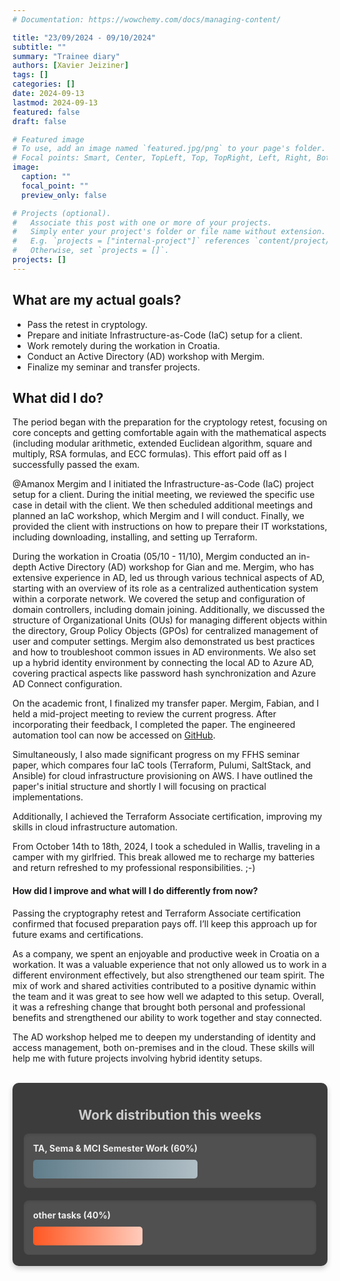 ```yaml
---
# Documentation: https://wowchemy.com/docs/managing-content/

title: "23/09/2024 - 09/10/2024"
subtitle: ""
summary: "Trainee diary"
authors: [Xavier Jeiziner]
tags: []
categories: []
date: 2024-09-13
lastmod: 2024-09-13
featured: false
draft: false

# Featured image
# To use, add an image named `featured.jpg/png` to your page's folder.
# Focal points: Smart, Center, TopLeft, Top, TopRight, Left, Right, BottomLeft, Bottom, BottomRight.
image:
  caption: ""
  focal_point: ""
  preview_only: false

# Projects (optional).
#   Associate this post with one or more of your projects.
#   Simply enter your project's folder or file name without extension.
#   E.g. `projects = ["internal-project"]` references `content/project/deep-learning/index.md`.
#   Otherwise, set `projects = []`.
projects: []
---
```


## What are my actual goals?

- Pass the retest in cryptology.
- Prepare and initiate Infrastructure-as-Code (IaC) setup for a client.
- Work remotely during the workation in Croatia.
- Conduct an Active Directory (AD) workshop with Mergim.
- Finalize my seminar and transfer projects.

## What did I do?

The period began with the preparation for the cryptology retest, focusing on core concepts and getting comfortable again with the mathematical aspects (including modular arithmetic, extended Euclidean algorithm, square and multiply, RSA formulas, and ECC formulas). This effort paid off as I successfully passed the exam.

@Amanox Mergim and I initiated the Infrastructure-as-Code (IaC) project setup for a client. During the initial meeting, we reviewed the specific use case in detail with the client. We then scheduled additional meetings and planned an IaC workshop, which Mergim and I will conduct. Finally, we provided the client with instructions on how to prepare their IT workstations, including downloading, installing, and setting up Terraform.

During the workation in Croatia (05/10 - 11/10), Mergim conducted an in-depth Active Directory (AD) workshop for Gian and me. Mergim, who has extensive experience in AD, led us through various technical aspects of AD, starting with an overview of its role as a centralized authentication system within a corporate network. We covered the setup and configuration of domain controllers, including domain joining. Additionally, we discussed the structure of Organizational Units (OUs) for managing different objects within the directory, Group Policy Objects (GPOs) for centralized management of user and computer settings. Mergim also demonstrated us best practices and how to troubleshoot common issues in AD environments. We also set up a hybrid identity environment by connecting the local AD to Azure AD, covering practical aspects like password hash synchronization and Azure AD Connect configuration.

On the academic front, I finalized my transfer paper. Mergim, Fabian, and I held a mid-project meeting to review the current progress. After incorporating their feedback, I completed the paper. The engineered automation tool can now be accessed on [GitHub](https://github.com/jexnator/wordpress-bitnami-lightsail-patch-migrate-update).

Simultaneously, I also made significant progress on my FFHS seminar paper, which compares four IaC tools (Terraform, Pulumi, SaltStack, and Ansible) for cloud infrastructure provisioning on AWS. I have outlined the paper's initial structure and shortly I will focusing on practical implementations.

Additionally, I achieved the Terraform Associate certification, improving my skills in cloud infrastructure automation.

From October 14th to 18th, 2024, I took a scheduled in Wallis, traveling in a camper with my girlfried. This break allowed me to recharge my batteries and return refreshed to my professional responsibilities. ;-)

#### How did I improve and what will I do differently from now?

Passing the cryptography retest and Terraform Associate certification confirmed that focused preparation pays off. I’ll keep this approach up for future exams and certifications.

As a company, we spent an enjoyable and productive week in Croatia on a workation. It was a valuable experience that not only allowed us to work in a different environment effectively, but also strengthened our team spirit. The mix of work and shared activities contributed to a positive dynamic within the team and it was great to see how well we adapted to this setup. Overall, it was a refreshing change that brought both personal and professional benefits and strengthened our ability to work together and stay connected.

The AD workshop helped me to deepen my understanding of identity and access management, both on-premises and in the cloud. These skills will help me with future projects involving hybrid identity setups.

<br>
<div style="padding: 18px; padding-top: 10px; color: #eee; background-color: #3c3c3c; border-radius: 10px; box-shadow: 0 4px 8px rgba(0,0,0,0.2);">
  <h2 style="text-align: center; color: #ccc;">Work distribution this weeks</h2>
  <div style="background-color: #505050; padding: 15px; margin-bottom: 20px; border-radius: 8px; color: #eee; box-shadow: inset 0 2px 4px rgba(0,0,0,0.1);">
    <strong>TA, Sema & MCI Semester Work (60%)</strong>
    <div style="width: 60%; height: 30px; background: linear-gradient(to right, #607D8B 0%, #B0BEC5 100%); border-radius: 5px; margin-top: 10px;"></div>
  </div>
  <div style="background-color: #505050; padding: 15px; border-radius: 8px; color: #eee; box-shadow: inset 0 2px 4px rgba(0,0,0,0.1);">
    <strong>other tasks (40%)</strong>
    <div style="width: 40%; height: 30px; background: linear-gradient(to right, #FF5722 0%, #FFCCBC 100%); border-radius: 5px; margin-top: 10px;"></div>
  </div>
</div>
